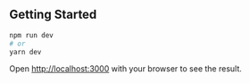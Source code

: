 ## Getting Started

```bash
npm run dev
# or
yarn dev
```

Open [http://localhost:3000](http://localhost:3000) with your browser to see the result.